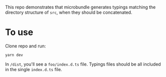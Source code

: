 This repo demonstrates that microbundle generates typings matching the directory structure of `src`, when they should be concatenated.

# To use

Clone repo and run:

```
yarn dev
```

In `/dist`, you'll see a `foo/index.d.ts` file. Typings files should be all included in the single `index.d.ts` file.

